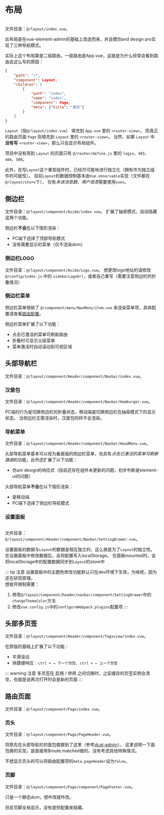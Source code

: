 # 布局

<img :src="$withBase('/布局.png')">

文件目录：`@/layout/index.vue`。

此布局是在vue-element-admin的基础上改造而来，并且模仿and design pro实现了三种导航模式。

实际上这个布局算是二级路由，一级路由是App.vue，这就是为什么经常会看到路由会这么写的原因：
```json
{
    "path": "/",
    "component": Layout,
    "children": [
        {
            "path": "index",
            "name": "index",
            "component": Page,
            "meta": {"title": "首页"}
        }
    ]
}
```
`Layout`（指`@/layout/index.vue`） 填充到 `App.vue` 里的 `<router-view>`，
而真正的路由页面 `Page` 则填充到 `Layout` 里的 `<router-view>`。
当然，如果 `Layout` 中**没有写** `<router-view>`，那么只会显示布局组件。

项目中没有用到 `Layout` 的页面只有 `@/router/define.js` 里的 `login`、`403`、`404`、`500`。

此外，在写`Layout`这个重型组件时，已经尽可能地进行独立化（拥有作为独立组件的可能性）。
目前`Layout`的数据控制基本由`Vue.observable`实现（文件都在`@/layout/store`下），
仅有*未读消息数*、*用户信息*需要使用`vuex`。

## 侧边栏

文件目录：`@/layout/component/Aside/index.vue`。
扩展了抽屉模式、自动隐藏这两个功能。

侧边栏**不会**在以下情形渲染：
- PC端下选择了顶部导航模式
- 没有需要显示的菜单（仅不渲染dom）

### 侧边栏LOGO

文件目录：`@/layout/component/Aside/Logo.vue`。
想更改logo地址的请修改 `@/config/index.js` 中的 `sidebarLogoUrl`，或者自己重写（需要注意侧边栏的折叠情况）

### 侧边栏菜单

侧边栏菜单借助了 `@/component/menu/NavMenu/item.vue` 来渲染菜单项，具体配置请查看[路由配置](./router/.html)。

侧边栏菜单扩展了以下功能：
- 点击已激活的菜单可刷新路由
- 折叠时可显示父级菜单
- 菜单激活时自动滚动到可视区域

## 头部导航栏

文件目录：`@/layout/component/Header/component/Navbar/index.vue`。

### 汉堡包

文件目录：`@/layout/component/Header/component/Navbar/Hamburger.vue`。

PC端的行为是切换侧边栏的折叠状态，移动端是切换侧边栏在抽屉模式下的显示状态。
当侧边栏无需渲染时，汉堡包同样不会渲染。

### 导航菜单

文件目录：`@/layout/component/Header/component/Navbar/HeadMenu.vue`。

头部导航菜单基本可以视为垂直版的侧边栏菜单，也具有*点击已激活的菜单可刷新路由*的功能，此外还扩展了以下功能：
- 仿ant design的响应式（目前还存在组件未更新的问题，初步判断是element-ui的问题）

头部导航菜单**不会**在以下情形渲染：
- 是移动端
- PC端下选择了侧边栏导航模式

### 设置面板

<img :src="$withBase('/布局-设置面板.png')">

文件目录：`@/layout/component/Header/component/Navbar/SettingDrawer.vue`。

设置面板的数据与`Layout`的数据是相互独立的，这么做是为了`Layout`的独立性。
在设置面板中修改数据后，会将配置写入localStorage。
在面板mounted时，会将localStorage中的配置数据同步到`Layout`的store中

::: tip 注意 
设置面板中的主题色修改功能默认只在dev环境下生效，为啥呢，因为还在研究原理。  
想放开限制需要：
1. 修改`@/layout/component/header/navbar/component/SettingDrawer`中的`changeThemeColor`方法
2. 修改`vue.config.js`中的`configureWebpack.plugins`配置项
:::

## 头部多页签

文件目录：`@/layout/component/Header/component/Tagsview/index.vue`。

在原版的基础上扩展了以下功能：
- 平滑滚动
- 快捷键响应：`ctrl + → 下一个页签`、`ctrl + ← 上一个页签`

::: warning 注意 
多页签在 启用 / 停用 之间切换时，之前缓存的页签实例会清空，也就是说再次打开时会是新的页面
:::

## 路由页面

文件目录：`@/layout/component/Page/index.vue`。

### 页头

文件目录：`@/layout/component/Page/PageHeader.vue`。

将原先在头部导航栏的面包屑挪到了这里（参考[dcat-admin](https://github.com/jqhph/dcat-admin)）。
这里说明一下面包屑的实现，是直接用$route.matched做的，没有考虑其他特殊情况。

不想显示页头的可以将路由配置项的`meta.pageHeader`设为`false`。

### 页脚

文件目录：`@/layout/component/Page/component/PageFooter.vue`。

只是一个静态dom，想咋改就咋改。

目前页脚全局显示，没有提供配置来隐藏。


